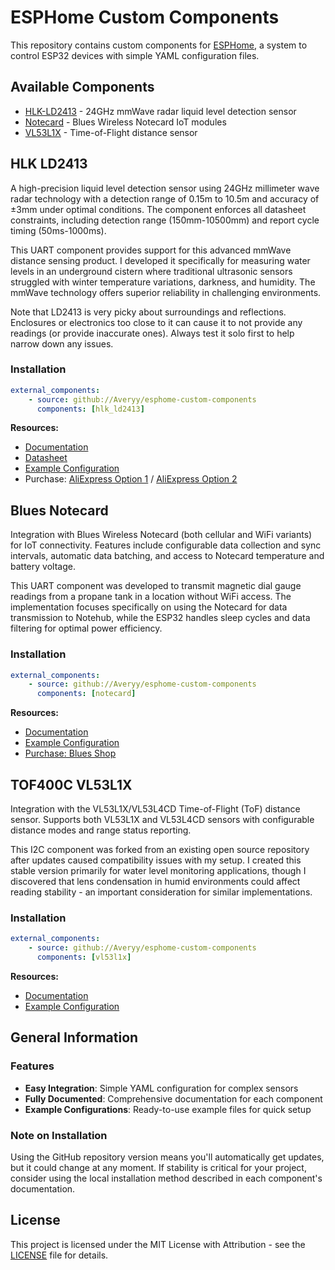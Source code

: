 # ESPHome Custom Components

This repository contains custom components for [ESPHome](https://esphome.io/), a system to control ESP32 devices with simple YAML configuration files.

## Available Components

-   [HLK-LD2413](#hlk-ld2413) - 24GHz mmWave radar liquid level detection sensor
-   [Notecard](#notecard) - Blues Wireless Notecard IoT modules
-   [VL53L1X](#vl53l1x) - Time-of-Flight distance sensor

## HLK LD2413

A high-precision liquid level detection sensor using 24GHz millimeter wave radar technology with a detection range of 0.15m to 10.5m and accuracy of ±3mm under optimal conditions. The component enforces all datasheet constraints, including detection range (150mm-10500mm) and report cycle timing (50ms-1000ms).

This UART component provides support for this advanced mmWave distance sensing product. I developed it specifically for measuring water levels in an underground cistern where traditional ultrasonic sensors struggled with winter temperature variations, darkness, and humidity. The mmWave technology offers superior reliability in challenging environments.

Note that LD2413 is very picky about surroundings and reflections. Enclosures or electronics too close to it can cause it to not provide any readings (or provide inaccurate ones). Always test it solo first to help narrow down any issues.

### Installation

```yaml
external_components:
    - source: github://Averyy/esphome-custom-components
      components: [hlk_ld2413]
```

**Resources:**

-   [Documentation](components/hlk_ld2413/README.md)
-   [Datasheet](components/hlk_ld2413/datasheet.txt)
-   [Example Configuration](example_hlk_ld2413.yaml)
-   Purchase: [AliExpress Option 1](https://www.aliexpress.com/item/1005006766564668.html) / [AliExpress Option 2](https://www.aliexpress.com/item/1005008479449270.html)

## Blues Notecard

Integration with Blues Wireless Notecard (both cellular and WiFi variants) for IoT connectivity. Features include configurable data collection and sync intervals, automatic data batching, and access to Notecard temperature and battery voltage.

This UART component was developed to transmit magnetic dial gauge readings from a propane tank in a location without WiFi access. The implementation focuses specifically on using the Notecard for data transmission to Notehub, while the ESP32 handles sleep cycles and data filtering for optimal power efficiency.

### Installation

```yaml
external_components:
    - source: github://Averyy/esphome-custom-components
      components: [notecard]
```

**Resources:**

-   [Documentation](components/notecard/README.md)
-   [Example Configuration](example_notecard.yaml)
-   [Purchase: Blues Shop](https://shop.blues.com/collections/notecard)

## TOF400C VL53L1X

Integration with the VL53L1X/VL53L4CD Time-of-Flight (ToF) distance sensor. Supports both VL53L1X and VL53L4CD sensors with configurable distance modes and range status reporting.

This I2C component was forked from an existing open source repository after updates caused compatibility issues with my setup. I created this stable version primarily for water level monitoring applications, though I discovered that lens condensation in humid environments could affect reading stability - an important consideration for similar implementations.

### Installation

```yaml
external_components:
    - source: github://Averyy/esphome-custom-components
      components: [vl53l1x]
```

**Resources:**

-   [Documentation](components/vl53l1x/README.md)
-   [Example Configuration](example_vl53l1x.yaml)

## General Information

### Features

-   **Easy Integration**: Simple YAML configuration for complex sensors
-   **Fully Documented**: Comprehensive documentation for each component
-   **Example Configurations**: Ready-to-use example files for quick setup

### Note on Installation

Using the GitHub repository version means you'll automatically get updates, but it could change at any moment. If stability is critical for your project, consider using the local installation method described in each component's documentation.

## License

This project is licensed under the MIT License with Attribution - see the [LICENSE](LICENSE) file for details.
